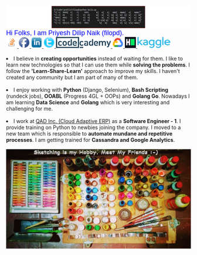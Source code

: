<img src="https://github.com/filopd/filopd/blob/master/images/filopd-gif.gif" alt="filopd-hello-world" width="550" height="60"/>
<font color="blue" face="Verdana, Geneva, sans-serif" size="+1">Hi Folks, I am Priyesh Dilip Naik (filopd).</font>
<br>
<a href="https://stackoverflow.com/story/naikpd">
<img src="https://github.com/filopd/filopd/blob/master/images/filopd-stackoverflow.png" alt="filopd-stackoverflow-story" width="30" height="30"/>
</a>
<a href="https://www.facebook.com/public/Priyesh-Naik">
<img src="https://github.com/filopd/filopd/blob/master/images/facebook.png" alt="filopd-facebook" width="30" height="30"/>
</a>
<a href="https://www.linkedin.com/in/erpriyeshnaik/">
<img src="https://github.com/filopd/filopd/blob/master/images/linkedin.png" alt="filopd-linkedin" width="30" height="30"/>
</a>
<a href="https://twitter.com/priyesh_filopd">
<img src="https://github.com/filopd/filopd/blob/master/images/twitter.png" alt="filopd-twitter" width="30" height="30"/>
</a>
<a href="https://www.codecademy.com/users/filopd/achievements">
<img src="https://github.com/filopd/filopd/blob/master/images/codecademy.png" alt="filopd-codecademy-badges" width="150" height="30"/>
</a>
<a href="https://google.qwiklabs.com/public_profiles/b4a0adcb-56e9-45d1-93fc-f057b3128076">
<img src="https://github.com/filopd/filopd/blob/master/images/gcp_badges.png" alt="filopd-gcp-badges" width="30" height="30"/>
</a>
<a href="https://www.hackerrank.com/filopd">
<img src="https://github.com/filopd/filopd/blob/master/images/hackerrank.png" alt="filopd-hackerrank-dashboard" width="30" height="30"/>
</a>
<a href="https://www.kaggle.com/filopd">
<img src="https://github.com/filopd/filopd/blob/master/images/kaggle.png" alt="filopd-kaggle" width="90" height="30"/>
</a>

<br>
<br>
<li>I believe in <b>creating opportunities</b> instead of waiting for them. I like to learn new technologies so that I can use them while <b>solving the problems</b>. I follow the <b>'Learn-Share-Learn'</b> approach to improve my skills. I haven't created any community but I am part of many of them.</li>
<br>
<li>I enjoy working with <b>Python</b> (Django, Selenium), <b>Bash Scripting</b> (rundeck jobs), <b>OOABL</b> (Progress 4GL + OOPs) and <b>Golang Go</b>. 
Nowadays I am learning <b>Data Science</b> and <b>Golang</b> which is very interesting and challenging for me.</li>
<br>
<li>I work at <a href='https://www.qad.com/'>QAD Inc. (Cloud Adaptive ERP)</a> as a <b>Software Engineer - 1</b>. I provide training on Python to newbies joining the company. I moved to a new team which is responsible to <b>automate mundane and repetitive processes</b>. I am getting trained for <b>Cassandra and Google Analytics</b>.</li>
<br>
<img src="https://github.com/filopd/filopd/blob/master/images/filopd-wallpaper.jpg" alt="Priyesh Naik github repo wallpaper image."/>
<br>
